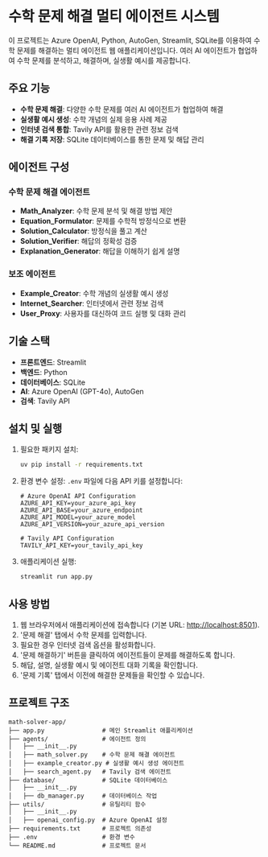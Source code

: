 # 수학 문제 해결 멀티 에이전트 시스템

이 프로젝트는 Azure OpenAI, Python, AutoGen, Streamlit, SQLite를 이용하여 수학 문제를 해결하는 멀티 에이전트 웹 애플리케이션입니다. 여러 AI 에이전트가 협업하여 수학 문제를 분석하고, 해결하며, 실생활 예시를 제공합니다.

## 주요 기능

- **수학 문제 해결**: 다양한 수학 문제를 여러 AI 에이전트가 협업하여 해결
- **실생활 예시 생성**: 수학 개념의 실제 응용 사례 제공
- **인터넷 검색 통합**: Tavily API를 활용한 관련 정보 검색
- **해결 기록 저장**: SQLite 데이터베이스를 통한 문제 및 해답 관리

## 에이전트 구성

### 수학 문제 해결 에이전트

- **Math_Analyzer**: 수학 문제 분석 및 해결 방법 제안
- **Equation_Formulator**: 문제를 수학적 방정식으로 변환
- **Solution_Calculator**: 방정식을 풀고 계산
- **Solution_Verifier**: 해답의 정확성 검증
- **Explanation_Generator**: 해답을 이해하기 쉽게 설명

### 보조 에이전트

- **Example_Creator**: 수학 개념의 실생활 예시 생성
- **Internet_Searcher**: 인터넷에서 관련 정보 검색
- **User_Proxy**: 사용자를 대신하여 코드 실행 및 대화 관리

## 기술 스택

- **프론트엔드**: Streamlit
- **백엔드**: Python
- **데이터베이스**: SQLite
- **AI**: Azure OpenAI (GPT-4o), AutoGen
- **검색**: Tavily API

## 설치 및 실행

1. 필요한 패키지 설치:

   ```bash
   uv pip install -r requirements.txt
   ```

2. 환경 변수 설정:
   `.env` 파일에 다음 API 키를 설정합니다:

   ```
   # Azure OpenAI API Configuration
   AZURE_API_KEY=your_azure_api_key
   AZURE_API_BASE=your_azure_endpoint
   AZURE_API_MODEL=your_azure_model
   AZURE_API_VERSION=your_azure_api_version

   # Tavily API Configuration
   TAVILY_API_KEY=your_tavily_api_key
   ```

3. 애플리케이션 실행:

   ```bash
   streamlit run app.py
   ```

## 사용 방법

1. 웹 브라우저에서 애플리케이션에 접속합니다 (기본 URL: <http://localhost:8501>).
2. '문제 해결' 탭에서 수학 문제를 입력합니다.
3. 필요한 경우 인터넷 검색 옵션을 활성화합니다.
4. '문제 해결하기' 버튼을 클릭하여 에이전트들이 문제를 해결하도록 합니다.
5. 해답, 설명, 실생활 예시 및 에이전트 대화 기록을 확인합니다.
6. '문제 기록' 탭에서 이전에 해결한 문제들을 확인할 수 있습니다.

## 프로젝트 구조

```
math-solver-app/
├── app.py                # 메인 Streamlit 애플리케이션
├── agents/               # 에이전트 정의
│   ├── __init__.py
│   ├── math_solver.py    # 수학 문제 해결 에이전트
│   ├── example_creator.py # 실생활 예시 생성 에이전트
│   ├── search_agent.py   # Tavily 검색 에이전트
├── database/             # SQLite 데이터베이스
│   ├── __init__.py
│   ├── db_manager.py     # 데이터베이스 작업
├── utils/                # 유틸리티 함수
│   ├── __init__.py
│   ├── openai_config.py  # Azure OpenAI 설정
├── requirements.txt      # 프로젝트 의존성
├── .env                  # 환경 변수
└── README.md             # 프로젝트 문서
```
